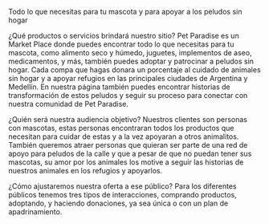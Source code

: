 Todo lo que necesitas para tu mascota y para apoyar a los peludos sin hogar

¿Qué productos o servicios brindará nuestro sitio?
Pet Paradise es un Market Place donde puedes encontrar todo lo que necesitas para tu mascota, como alimento seco y húmedo, juguetes, implementos de aseo, medicamentos, y más, también puedes adoptar y patrocinar a peludos sin hogar. Cada compa que hagas donara un porcentaje al cuidado de animales sin hogar y a apoyar refugios en las principales ciudades de Argentina y Medellín. En nuestra página también puedes encontrar historias de transformación de estos peludos y seguir su proceso para conectar con nuestra comunidad de Pet Paradise.

¿Quién será nuestra audiencia objetivo? 
Nuestros clientes son personas con mascotas, estas personas encontraran todos los productos que necesitan para cuidar de estas y a la vez apoyaran a otros animalitos. También queremos atraer personas que quieran ser parte de una red de apoyo para peludos de la calle y que a pesar de que no puedan tener sus mascotas, su amor por los animales los motive a seguir las historias de nuestros animales en los refugios y apoyarlos.

¿Cómo ajustaremos nuestra oferta a ese público?
Para los diferentes públicos tenemos tres tipos de interacciones, comprando productos, adoptando, y haciendo donaciones, ya sea única o con un plan de apadrinamiento. 

